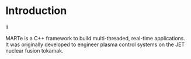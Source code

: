 # Introduction
ii

MARTe is a C++ framework to build multi-threaded, real-time applications.
It was originally developed to engineer plasma control systems on the
JET nuclear fusion tokamak.


